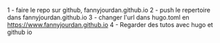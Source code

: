 1 - faire le repo sur github, fannyjourdan.github.io
2 - push le repertoire dans  fannyjourdan.github.io
3 - changer l'url dans hugo.toml en https://www.fannyjourdan.github.io
4 - Regarder des tutos avec hugo et github io

